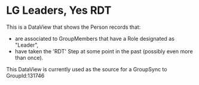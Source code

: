 # LG Leaders, Yes RDT
This is a DataView that shows the Person records that:
- are associated to GroupMembers that have a Role designated as "Leader",
- have taken the 'RDT' Step at some point in the past (possibly even more than once).

This DataView is currently used as the source for a GroupSync to GroupId:131746